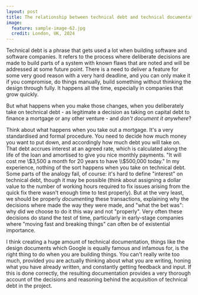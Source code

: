 ```yaml
---
layout: post
title: The relationship between technical debt and technical documentation
image:
  feature: sample-image-62.jpg
  credit: London, UK, 2024
---
```


Technical debt is a phrase that gets used a lot when building software and software companies. It refers to the process where deliberate decisions are made to build parts of a system with known flaws that are noted and will be addressed at some future point. There is a need to deliver a feature for some very good reason with a very hard deadline, and you can only make it if you compromise, do things manually, build something without thinking the design through fully. It happens all the time, especially in companies that grow quickly. 

But what happens when you make those changes, when you deliberately take on technical debt - as legitimate a decision as taking on capital debt to finance a mortgage or any other venture - and *don't document it anywhere*?

Think about what happens when you take out a mortgage. It's a very standardised and formal procedure. You need to decide how much money you want to put down, and accordingly how much debt you will take on. That debt accrues interest at an agreed rate, which is calculated along the life of the loan and amortised to give you nice monthly payments. "It will cost me \\$3,500 a month for 20 years to have \\$500,000 today." In my experience, nothing of the sort happens when you take on technical debt. Some parts of the analogy fail, of course: it's hard to define "interest" on technical debt, though it may be possible (think about assigning a dollar value to the number of working hours required to fix issues arising from the quick fix there wasn't enough time to test properly). But at the very least, we should be properly *documenting* these transactions, explaining why the decisions where made the way they were made, and "what the bet was": why did we choose to do it this way and not "properly". Very often these decisions do stand the test of time, particularly in early-stage companies where "moving fast and breaking things" can often be of existential importance. 

I think creating a huge amount of technical documentation, things like the design documents which Google is equally famous and infamous for, is the right thing to do when you are building things. You can't really write too much, provided you are actually thinking about what you are writing, honing what you have already written, and constantly getting feedback and input. If this is done correctly, the resulting documentation provides a very thorough account of the decisions and reasoning behind the acquisition of technical debt in the project. 